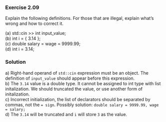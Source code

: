### Exercise 2.09

Explain the following definitions. For those that are illegal, explain what’s wrong and how to correct it.

(a) std::cin >> int input_value;\
(b) int i = { 3.14 };\
(c) double salary = wage = 9999.99;\
(d) int i = 3.14;

### Solution

a) Right-hand operand of `std::cin` expression must be an object. The definition of `input_value` should appear before this expression.\
b) The `3.14` value is a double type. It cannot be assigned to int type with list initalization. We should truncated the value, or use another form of initalization.\
c) Incorrect initialization, the list of declarators should be separated by commas, not the `= sign`. Possibly solution: `double salary = 9999.99, wage = salary;`\
d) The `3.14` will be truncated and `i` will store `3` as the value.
